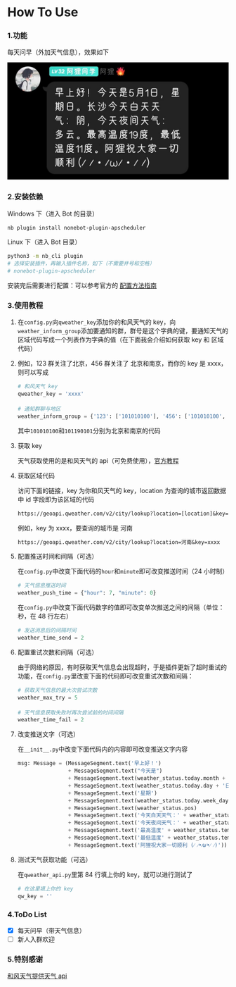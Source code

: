 # How To Use

### 1.功能

每天问早（外加天气信息），效果如下

![weather](../../../img/hw_greeting.jpg)

### 2.安装依赖

Windows 下（进入 Bot 的目录）

```bash
nb plugin install nonebot-plugin-apscheduler
```

Linux 下（进入 Bot 目录）

```bash
python3 -m nb_cli plugin
# 选择安装插件，再输入插件名称，如下（不需要井号和空格）
# nonebot-plugin-apscheduler
```

安装完后需要进行配置：可以参考官方的 [配置方法指南](https://v2.nonebot.dev/docs/advanced/scheduler)

### 3.使用教程

1. 在`config.py`向`qweather_key`添加你的和风天气的 key，向`weather_inform_group`添加要通知的群，群号是这个字典的键，要通知天气的区域代码写成一个列表作为字典的值（在下面我会介绍如何获取 key 和 区域代码）

2. 例如，123 群关注了北京，456 群关注了 北京和南京，而你的 key 是 xxxx，则可以写成

   ```python
   # 和风天气 key
   qweather_key = 'xxxx'
   
   # 通知群聊与地区
   weather_inform_group = {'123': ['101010100'], '456': ['101010100', '101190101']}
   ```

   其中`101010100`和`101190101`分别为北京和南京的代码

3. 获取 key

   天气获取使用的是和风天气的 api（可免费使用），[官方教程](https://dev.qweather.com/docs/resource/get-key/)

4. 获取区域代码

   访问下面的链接，key 为你和风天气的 key，location 为查询的城市返回数据中 id 字段即为该区域的代码

   ```txt
   https://geoapi.qweather.com/v2/city/lookup?location=[location]&key=[key]
   ```

   例如，key 为 xxxx，要查询的城市是 河南

   ```txt
   https://geoapi.qweather.com/v2/city/lookup?location=河南&key=xxxx
   ```

5. 配置推送时间和间隔（可选）

   在`config.py`中改变下面代码的`hour`和`minute`即可改变推送时间（24 小时制）

   ```python
   # 天气信息推送时间
   weather_push_time = {"hour": 7, "minute": 0}
   ```

   在`config.py`中改变下面代码数字的值即可改变单次推送之间的间隔（单位：秒，在 48 行左右）

   ```python
   # 发送消息后的间隔时间
   weather_time_send = 2
   ```

6. 配置重试次数和间隔（可选）

   由于网络的原因，有时获取天气信息会出现超时，于是插件更新了超时重试的功能，在`config.py`里改变下面的代码即可改变重试次数和间隔：

   ```python
   # 获取天气信息的最大次尝试次数
   weather_max_try = 5
   
   # 天气信息获取失败时再次尝试前的时间间隔
   weather_time_fail = 2
   ```

7. 改变推送文字（可选）

   在`__init__.py`中改变下面代码内的内容即可改变推送文字内容

   ```python
   msg: Message = (MessageSegment.text('早上好！')
                   + MessageSegment.text("今天是")
                   + MessageSegment.text(weather_status.today.month + '月')
                   + MessageSegment.text(weather_status.today.day + '日，')
                   + MessageSegment.text('星期')
                   + MessageSegment.text(weather_status.today.week_day + '。')
                   + MessageSegment.text(weather_status.pos)
                   + MessageSegment.text('今天白天天气：' + weather_status.textDay + '，')
                   + MessageSegment.text('今天夜间天气：' + weather_status.textNight + '。')
                   + MessageSegment.text('最高温度' + weather_status.tempMax + '度，')
                   + MessageSegment.text('最低温度' + weather_status.tempMin + '度。')
                   + MessageSegment.text('阿狸祝大家一切顺利 (⁄ ⁄•⁄ω⁄•⁄ ⁄)'))
   ```

8. 测试天气获取功能（可选）

   在`qweather_api.py`里第 84 行填上你的 key，就可以进行测试了

   ```python
   # 在这里填上你的 key
   qw_key = ''
   ```

### 4.ToDo List

- [x] 每天问早（带天气信息）
- [ ] 新人入群欢迎

### 5.特别感谢

[和风天气提供天气 api](https://dev.qweather.com/)